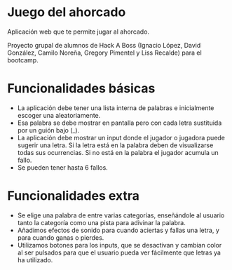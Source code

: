 # Juego del ahorcado

Aplicación web que te permite jugar al ahorcado.

Proyecto grupal de alumnos de Hack A Boss (Ignacio López, David González, Camilo Noreña, Gregory Pimentel y Liss Recalde) para el bootcamp.

# Funcionalidades básicas

- La aplicación debe tener una lista interna de palabras e inicialmente escoger una aleatoriamente.
- Esa palabra se debe mostrar en pantalla pero con cada letra sustituida por un guión bajo (\_).
- La aplicación debe mostrar un input donde el jugador o jugadora puede sugerir una letra. Si la letra está en la palabra deben de visualizarse todas sus ocurrencias. Si no está en la palabra el jugador acumula un fallo.
- Se pueden tener hasta 6 fallos.

# Funcionalidades extra

- Se elige una palabra de entre varias categorías, enseñándole al usuario tanto la categoría como una pista para adivinar la palabra.
- Añadimos efectos de sonido para cuando aciertas y fallas una letra, y para cuando ganas o pierdes.
- Utilizamos botones para los inputs, que se desactivan y cambian color al ser pulsados para que el usuario pueda ver fácilmente que letras ya ha utilizado.
